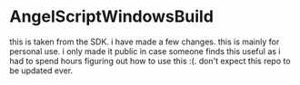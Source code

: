 # AngelScriptWindowsBuild
this is taken from the SDK. i have made a few changes. this is mainly for personal use. i only made it public in case someone finds this useful as i had to spend hours figuring out how to use this :(. don't expect this repo to be updated ever.<br>
